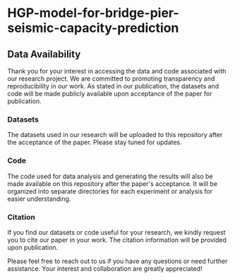 # HGP-model-for-bridge-pier-seismic-capacity-prediction

## Data Availability

Thank you for your interest in accessing the data and code associated with our research project. We are committed to promoting transparency and reproducibility in our work. As stated in our publication, the datasets and code will be made publicly available upon acceptance of the paper for publication.

### Datasets

The datasets used in our research will be uploaded to this repository after the acceptance of the paper. Please stay tuned for updates.

### Code

The code used for data analysis and generating the results will also be made available on this repository after the paper's acceptance. It will be organized into separate directories for each experiment or analysis for easier understanding.

### Citation

If you find our datasets or code useful for your research, we kindly request you to cite our paper in your work. The citation information will be provided upon publication.

Please feel free to reach out to us if you have any questions or need further assistance. Your interest and collaboration are greatly appreciated!


